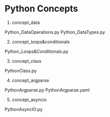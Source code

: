 # Python Concepts

1. concept_data

Python_DataOperations.py
Python_DataTypes.py

2. concept_loops&conditionals

Python_Loops&Conditionals.py

3. concept_class

PythonClass.py

4. concept_argparse

PythonArgparse.py
PythonArgparse.yaml

5. concept_asyncio

PythonAsyncIO.py